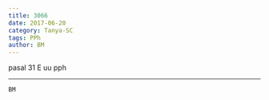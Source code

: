 ```yaml
---
title: 3066
date: 2017-06-20
category: Tanya-SC
tags: PPh
author: BM
---
```


pasal 31 E uu pph

---



`BM`

